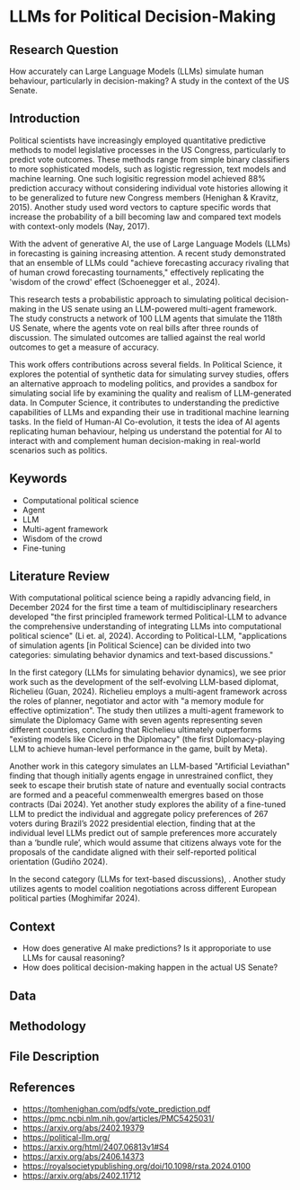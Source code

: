 # LLMs for Political Decision-Making

## Research Question
How accurately can Large Language Models (LLMs) simulate human behaviour, particularly in decision-making? A study in the context of the US Senate.

## Introduction
Political scientists have increasingly employed quantitative predictive methods to model legislative processes in the US Congress, particularly to predict vote outcomes. These methods range from simple binary classifiers to more sophisticated models, such as logistic regression, text models and machine learning. One such logisitic regression model achieved 88% prediction accuracy without considering individual vote histories allowing it to be generalized to future new Congress members (Henighan & Kravitz, 2015). Another study used word vectors to capture specific words that increase the probability of a bill becoming law and compared text models with context-only models (Nay, 2017).

With the advent of generative AI, the use of Large Language Models (LLMs) in forecasting is gaining increasing attention. A recent study demonstrated that an ensemble of LLMs could "achieve forecasting accuracy rivaling that of human crowd forecasting tournaments," effectively replicating the 'wisdom of the crowd' effect (Schoenegger et al., 2024).

This research tests a probabilistic approach to simulating political decision-making in the US senate using an LLM-powered multi-agent framework. The study constructs a network of 100 LLM agents that simulate the 118th US Senate, where the agents vote on real bills after three rounds of discussion. The simulated outcomes are tallied against the real world outcomes to get a measure of accuracy. 

This work offers contributions across several fields. In Political Science, it explores the potential of synthetic data for simulating survey studies, offers an alternative approach to modeling politics, and provides a sandbox for simulating social life by examining the quality and realism of LLM-generated data. In Computer Science, it contributes to understanding the predictive capabilities of LLMs and expanding their use in traditional machine learning tasks. In the field of Human-AI Co-evolution, it tests the idea of AI agents replicating human behaviour, helping us understand the potential for AI to interact with and complement human decision-making in real-world scenarios such as politics.

## Keywords
- Computational political science
- Agent
- LLM
- Multi-agent framework
- Wisdom of the crowd
- Fine-tuning

## Literature Review

With computational political science being a rapidly advancing field, in December 2024 for the first time a team of multidisciplinary researchers developed "the first principled framework termed Political-LLM to advance the comprehensive understanding of integrating LLMs into computational political science" (Li et. al, 2024). According to Political-LLM, "applications of simulation agents [in Political Science] can be divided into two categories: simulating behavior dynamics and text-based discussions." 

In the first category (LLMs for simulating behavior dynamics), we see prior work such as the development of the self-evolving LLM-based diplomat, Richelieu (Guan, 2024). Richelieu employs a multi-agent framework across the roles of planner, negotiator and actor with "a memory module for effective optimization". The study then utilizes a multi-agent framework to simulate the Diplomacy Game with seven agents representing seven different countries, concluding that Richelieu ultimately outperforms "existing models like Cicero in the Diplomacy" (the first Diplomacy-playing LLM to achieve human-level performance in the game, built by Meta).

Another work in this category simulates an LLM-based "Artificial Leviathan" finding that though initially agents engage in unrestrained conflict, they seek to escape their brutish state of nature and eventually social contracts are formed and a peaceful commenwealth emergres based on those contracts (Dai 2024). Yet another study explores the ability of a fine-tuned LLM to predict the individual and aggregate policy preferences of 267 voters during Brazil’s 2022 presidential election, finding that at the individual level LLMs predict out of sample preferences more accurately than a ‘bundle rule’, which would assume that citizens always vote for the proposals of the candidate aligned with their self-reported political orientation (Gudiño 2024).

In the second category (LLMs for text-based discussions), . Another study utilizes agents to model coalition negotiations across different European political parties (Moghimifar 2024). 


## Context
- How does generative AI make predictions? Is it approporiate to use LLMs for causal reasoning?
- How does political decision-making happen in the actual US Senate?

## Data

## Methodology

## File Description

## References

- https://tomhenighan.com/pdfs/vote_prediction.pdf
- https://pmc.ncbi.nlm.nih.gov/articles/PMC5425031/
- https://arxiv.org/abs/2402.19379
- https://political-llm.org/
- https://arxiv.org/html/2407.06813v1#S4
- https://arxiv.org/abs/2406.14373
- https://royalsocietypublishing.org/doi/10.1098/rsta.2024.0100
- https://arxiv.org/abs/2402.11712
